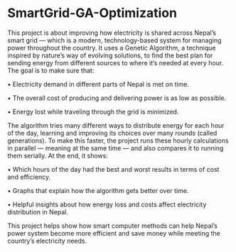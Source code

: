 # SmartGrid-GA-Optimization

This project is about improving how electricity is shared across Nepal’s smart grid — which is a modern, technology-based system for managing power throughout the country. It uses a Genetic Algorithm, a technique inspired by nature’s way of evolving solutions, to find the best plan for sending energy from different sources to where it’s needed at every hour.
The goal is to make sure that:

•	Electricity demand in different parts of Nepal is met on time.

•	The overall cost of producing and delivering power is as low as possible.

•	Energy lost while traveling through the grid is minimized.

The algorithm tries many different ways to distribute energy for each hour of the day, learning and improving its choices over many rounds (called generations). To make this faster, the project runs these hourly calculations in parallel — meaning at the same time — and also compares it to running them serially.
At the end, it shows:

•	Which hours of the day had the best and worst results in terms of cost and efficiency.

•	Graphs that explain how the algorithm gets better over time.

•	Helpful insights about how energy loss and costs affect electricity distribution in Nepal.

This project helps show how smart computer methods can help Nepal’s power system become more efficient and save money while meeting the country’s electricity needs.
